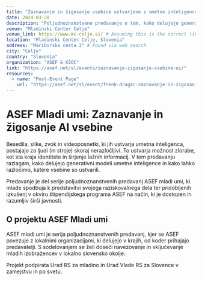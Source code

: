 ```yaml
---
title: "Zaznavanje in žigosanje vsebine ustvarjene z umetno inteligenco"
date: 2024-03-28
description: "Poljudnoznanstveno predavanje o tem, kako delujejo generativni modeli umetne inteligence in kako lahko razločimo, katere vsebine so ustvarili."
venue: "Mladinski Center Celje"
venue_link: https://www.mc-celje.si/ # Assuming this is the correct link
location: "Mladinski Center Celje, Slovenia"
address: "Mariborska cesta 2" # Found via web search
city: "Celje"
country: "Slovenia"
organization: "ASEF & KŠOC"
link: "https://asef.net/sl/events/zaznavanje-zigosanje-vsebine-ui/"
resources:
  - name: "Post-Event Page"
    url: "https://asef.net/sl/event/frenk-dragar-zaznavanje-in-zigosanje-vsebine-ustvarjene-z-umetno-inteligenco-2/"
---
```


# ASEF Mladi umi: Zaznavanje in žigosanje AI vsebine

Besedila, slike, zvok in videoposnetki, ki jih ustvarja umetna inteligenca, postajajo za ljudi (in stroje) skoraj nerazločljivi. To ustvarja možnost zlorabe, kot sta kraja identitete in širjenje lažnih informacij. V tem predavanju razlagam, kako delujejo generativni modeli umetne inteligence in kako lahko razločimo, katere vsebine so ustvarili.

Predavanje je del serije poljudnoznanstvenih predavanj ASEF mladi umi, ki mlade spodbuja k predstavitvi svojega raziskovalnega dela ter pridobljenih izkušenj v okviru štipendijskega programa ASEF na način, ki je dostopen in razumljiv širši javnosti.

## O projektu ASEF Mladi umi

ASEF mladi umi je serija poljudnoznanstvenih predavanj, kjer se ASEF povezuje z lokalnimi organizacijami, ki delujejo v krajih, od koder prihajajo predavatelji. S sodelovanjem se želi doseči navezovanje in vključevanje mladih izobražencev v lokalno slovensko okolje.

Projekt podpirata Urad RS za mladino in Urad Vlade RS za Slovence v zamejstvu in po svetu. 
